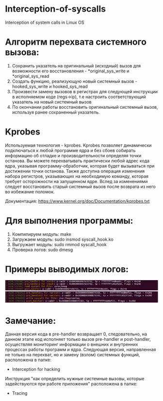 # Interception-of-syscalls
Interception of system calls in Linux OS

# Алгоритм перехвата системного вызова:
1. Сохранить указатель на оригинальный (исходный) вызов для возможности его восстановления - *original_sys_write и *original_sys_read
2. Создать функцию, реализующую новый системный вызов - hooked_sys_write и hooked_sys_read
3. Произвести замену вызовов в регистрах для следующей инструкции в исполняемом коде (regs->ip), т.е настроить соответствующий указатель на новый системный вызов
4. По окончании работы восстановить оригинальный системный вызов, используя ранее сохраненный указатель.

# Kprobes
Используемая технология - kprobes. Kprobes позволяет динамически подключаться к любой программе ядра и без сбоев собирать информацию об отладке и производительности определяя точки останова. Вы можете перехватывать практически любой адрес кода ядра, указывая программу-обработчик, которая будет вызываться при достижении точки останова. Также доступна операция изменения набора регистров, указывающих на необходимую команду, которая требует осторожности на запущенном ядре. Вслед за изменениями следует восстановить старый системный вызов после возврата из него во избежание поломок.

Документация: https://www.kernel.org/doc/Documentation/kprobes.txt

# Для выполнения программы:
1. Компилируем модуль: make
2. Загружаем модуль: sudo insmod syscall_hook.ko
3. Выгружает модуль: sudo rmmod syscall_hook
4. Проверка логов: sudo dmesg

# Примеры выводимых логов:
![alt text](https://github.com/Olga-GitH/Interception-of-syscalls/blob/main/examples/5b39be16-c7be-4997-b7b7-d80d5ae8a644.jpg)
![alt text](https://github.com/Olga-GitH/Interception-of-syscalls/blob/main/examples/8f47f1d0-2955-49f3-a5f3-9c569b0d65f0.jpg)

# Замечание:
Данная версия кода в pre-handler возвращает 0, следовательно, на данном этапе код исполняет только вызов pre-handler и post-handler, осуществляя мониторинг информации о внешних и внутренних процессах работы программ и ядра. Следующая версия, направленная не только на перехват, но и замену (взлом) системных функций, расположена в папке:
- Interception for hacking

Инструкция "как определить нужные системные вызовы, которые задействуются при работе приложения" расположена в папке:
- Tracing 
